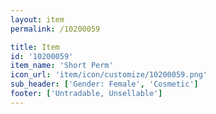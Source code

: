 ```yaml
---
layout: item
permalink: /10200059

title: Item
id: '10200059'
item_name: 'Short Perm'
icon_url: 'item/icon/customize/10200059.png'
sub_header: ['Gender: Female', 'Cosmetic']
footer: ['Untradable, Unsellable']
---
```

